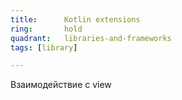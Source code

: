 ```yaml
---
title:      Kotlin extensions
ring:       hold
quadrant:   libraries-and-frameworks
tags: [library]

---
```


Взаимодействие с view
